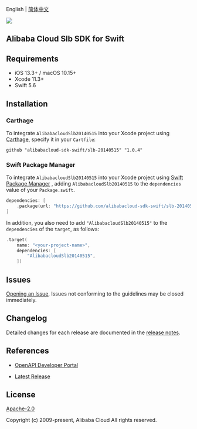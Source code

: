 English | [简体中文](README-CN.md)

![](https://aliyunsdk-pages.alicdn.com/icons/AlibabaCloud.svg)

## Alibaba Cloud Slb SDK for Swift

## Requirements

- iOS 13.3+ / macOS 10.15+
- Xcode 11.3+
- Swift 5.6

## Installation

### Carthage

To integrate `AlibabacloudSlb20140515` into your Xcode project using [Carthage](https://github.com/Carthage/Carthage), specify it in your `Cartfile`:

```ogdl
github "alibabacloud-sdk-swift/slb-20140515" "1.0.4"
```

### Swift Package Manager

To integrate `AlibabacloudSlb20140515` into your Xcode project using [Swift Package Manager](https://swift.org/package-manager/) , adding `AlibabacloudSlb20140515` to the `dependencies` value of your `Package.swift`.

```swift
dependencies: [
    .package(url: "https://github.com/alibabacloud-sdk-swift/slb-20140515.git", from: "1.0.4")
]
```

In addition, you also need to add `"AlibabacloudSlb20140515"` to the `dependencies` of the `target`, as follows:

```swift
.target(
    name: "<your-project-name>",
    dependencies: [
        "AlibabacloudSlb20140515",
    ])
```

## Issues

[Opening an Issue](https://github.com/alibabacloud-sdk-swift/slb-20140515/issues/new), Issues not conforming to the guidelines may be closed immediately.

## Changelog

Detailed changes for each release are documented in the [release notes](./ChangeLog.txt).

## References

* [OpenAPI Developer Portal](https://next.api.alibabacloud.com/home)
- [Latest Release](https://github.com/alibabacloud-sdk-swift/slb-20140515)

## License

[Apache-2.0](http://www.apache.org/licenses/LICENSE-2.0)

Copyright (c) 2009-present, Alibaba Cloud All rights reserved.
